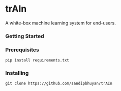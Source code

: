 # trAIn
A white-box machine learning system for end-users. 
### Getting Started

### Prerequisites
```
pip install requirements.txt
```
### Installing
```
git clone https://github.com/sandipbhuyan/trAIn
```